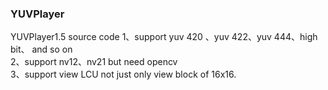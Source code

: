 ### YUVPlayer

YUVPlayer1.5 source code
	1、support yuv 420 、yuv 422、yuv 444、high bit、 and so on  
	2、support nv12、nv21  but need opencv  
	3、support view LCU not just only view block of 16x16.  
